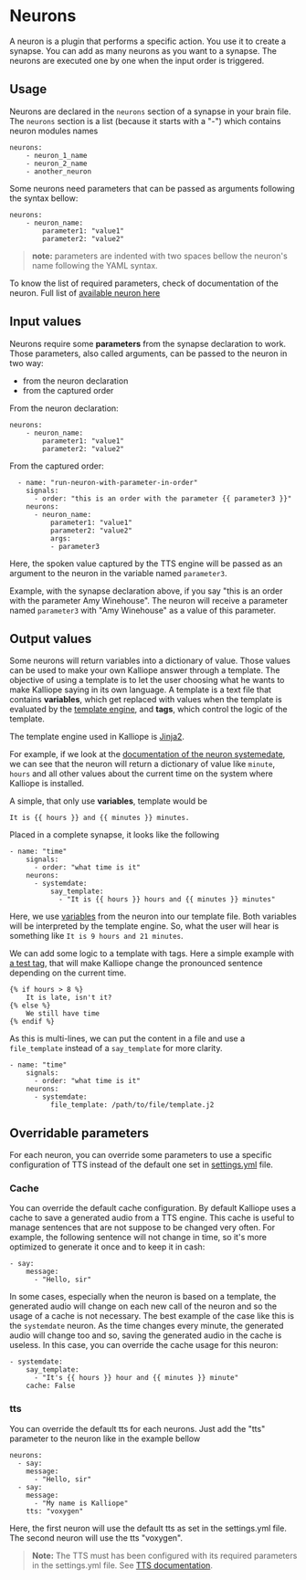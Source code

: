 # Neurons

A neuron is a plugin that performs a specific action. You use it to create a synapse.
You can add as many neurons as you want to a synapse. The neurons are executed one by one when the input order is triggered.

## Usage
Neurons are declared in the `neurons` section of a synapse in your brain file.
The `neurons` section is a list (because it starts with a "-") which contains neuron modules names
```
neurons:
    - neuron_1_name
    - neuron_2_name
    - another_neuron
```

Some neurons need parameters that can be passed as arguments following the syntax bellow:
```
neurons:
    - neuron_name:
        parameter1: "value1"
        parameter2: "value2"
```
> **note:** parameters are indented with two spaces bellow the neuron's name following the YAML syntax.

To know the list of required parameters, check of documentation of the neuron.
Full list of [available neuron here](neuron_list.md)

## Input values

Neurons require some **parameters** from the synapse declaration to work. Those parameters, also called arguments, can be passed to the neuron in two way:
- from the neuron declaration
- from the captured order

From the neuron declaration:
```
neurons:
    - neuron_name:
        parameter1: "value1"
        parameter2: "value2"
```

From the captured order:
```
  - name: "run-neuron-with-parameter-in-order"
    signals:
      - order: "this is an order with the parameter {{ parameter3 }}"
    neurons:
      - neuron_name:
          parameter1: "value1"
          parameter2: "value2"
          args:
          - parameter3
```

Here, the spoken value captured by the TTS engine will be passed as an argument to the neuron in the variable named `parameter3`.

Example, with the synapse declaration above, if you say "this is an order with the parameter Amy Winehouse". The neuron will receive a parameter named `parameter3` with "Amy Winehouse" as a value of this parameter.


## Output values

Some neurons will return variables into a dictionary of value. Those values can be used to make your own Kalliope answer through a template.
The objective of using a template is to let the user choosing what he wants to make Kalliope saying in its own language.
A template is a text file that contains **variables**, which get replaced with values when the template is evaluated by 
the [template engine](https://en.wikipedia.org/wiki/Jinja_(template_engine)), and **tags**, which control the logic of the template.

The template engine used in Kalliope is [Jinja2](http://jinja.pocoo.org/docs/dev/).

For example, if we look at the [documentation of the neuron systemedate](../kalliope/neurons/systemdate), we can see that the neuron will return a dictionary of value like `minute`, `hours` and all other values about the current time on the system where Kalliope is installed.

A simple, that only use **variables**, template would be
```
It is {{ hours }} and {{ minutes }} minutes.
```

Placed in a complete synapse, it looks like the following
```
- name: "time"
    signals:
      - order: "what time is it"
    neurons:
      - systemdate:
          say_template:
            - "It is {{ hours }} hours and {{ minutes }} minutes"
```

Here, we use [variables](http://jinja.pocoo.org/docs/dev/templates/#variables) from the neuron into our template file. Both variables will be interpreted by the template engine. 
So, what the user will hear is something like `It is 9 hours and 21 minutes`.

We can add some logic to a template with tags. Here a simple example with [a test tag](http://jinja.pocoo.org/docs/dev/templates/#if), that will make Kalliope change the pronounced sentence depending on the current time.
```
{% if hours > 8 %}
    It is late, isn't it?
{% else %}
    We still have time
{% endif %}
```

As this is multi-lines, we can put the content in a file and use a `file_template` instead of a `say_template` for more clarity.
```
- name: "time"
    signals:
      - order: "what time is it"
    neurons:
      - systemdate:
          file_template: /path/to/file/template.j2
```


## Overridable parameters

For each neuron, you can override some parameters to use a specific configuration of TTS instead of the default one 
set in [settings.yml](settings.yml) file.

### Cache

You can override the default cache configuration. By default Kalliope uses a cache to save a generated audio from a TTS engine.
This cache is useful to manage sentences that are not suppose to be changed very often. For example, the following sentence will not change in time, so it's more optimized to generate it once and to keep it in cash:
```
- say:
    message:
      - "Hello, sir"
```

In some cases, especially when the neuron is based on a template, the generated audio will change on each new call of the neuron and so the usage of a cache is not necessary. The best example of the case like this is the `systemdate` neuron. As the time changes every minute, the generated audio will change too and so, saving the generated audio in the cache is useless. In this case, you can override the cache usage for this neuron:
```
- systemdate:
    say_template:
      - "It's {{ hours }} hour and {{ minutes }} minute"
    cache: False
```

### tts

You can override the default tts for each neurons. Just add the "tts" parameter to the neuron like in the example bellow
```
neurons:
  - say:
    message:
      - "Hello, sir"
  - say:
    message:
      - "My name is Kalliope"
    tts: "voxygen"
```

Here, the first neuron will use the default tts as set in the settings.yml file. The second neuron will use the tts "voxygen".

>**Note:** The TTS must has been configured with its required parameters in the settings.yml file. See [TTS documentation](tts.md).


